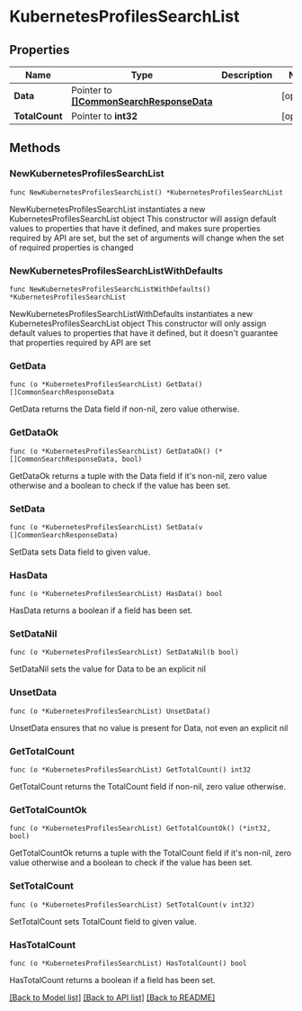 # KubernetesProfilesSearchList

## Properties

Name | Type | Description | Notes
------------ | ------------- | ------------- | -------------
**Data** | Pointer to [**[]CommonSearchResponseData**](CommonSearchResponseData.md) |  | [optional] 
**TotalCount** | Pointer to **int32** |  | [optional] 

## Methods

### NewKubernetesProfilesSearchList

`func NewKubernetesProfilesSearchList() *KubernetesProfilesSearchList`

NewKubernetesProfilesSearchList instantiates a new KubernetesProfilesSearchList object
This constructor will assign default values to properties that have it defined,
and makes sure properties required by API are set, but the set of arguments
will change when the set of required properties is changed

### NewKubernetesProfilesSearchListWithDefaults

`func NewKubernetesProfilesSearchListWithDefaults() *KubernetesProfilesSearchList`

NewKubernetesProfilesSearchListWithDefaults instantiates a new KubernetesProfilesSearchList object
This constructor will only assign default values to properties that have it defined,
but it doesn't guarantee that properties required by API are set

### GetData

`func (o *KubernetesProfilesSearchList) GetData() []CommonSearchResponseData`

GetData returns the Data field if non-nil, zero value otherwise.

### GetDataOk

`func (o *KubernetesProfilesSearchList) GetDataOk() (*[]CommonSearchResponseData, bool)`

GetDataOk returns a tuple with the Data field if it's non-nil, zero value otherwise
and a boolean to check if the value has been set.

### SetData

`func (o *KubernetesProfilesSearchList) SetData(v []CommonSearchResponseData)`

SetData sets Data field to given value.

### HasData

`func (o *KubernetesProfilesSearchList) HasData() bool`

HasData returns a boolean if a field has been set.

### SetDataNil

`func (o *KubernetesProfilesSearchList) SetDataNil(b bool)`

 SetDataNil sets the value for Data to be an explicit nil

### UnsetData
`func (o *KubernetesProfilesSearchList) UnsetData()`

UnsetData ensures that no value is present for Data, not even an explicit nil
### GetTotalCount

`func (o *KubernetesProfilesSearchList) GetTotalCount() int32`

GetTotalCount returns the TotalCount field if non-nil, zero value otherwise.

### GetTotalCountOk

`func (o *KubernetesProfilesSearchList) GetTotalCountOk() (*int32, bool)`

GetTotalCountOk returns a tuple with the TotalCount field if it's non-nil, zero value otherwise
and a boolean to check if the value has been set.

### SetTotalCount

`func (o *KubernetesProfilesSearchList) SetTotalCount(v int32)`

SetTotalCount sets TotalCount field to given value.

### HasTotalCount

`func (o *KubernetesProfilesSearchList) HasTotalCount() bool`

HasTotalCount returns a boolean if a field has been set.


[[Back to Model list]](../README.md#documentation-for-models) [[Back to API list]](../README.md#documentation-for-api-endpoints) [[Back to README]](../README.md)


